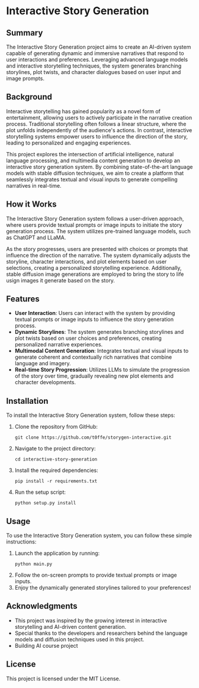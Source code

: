 <!-- README.md -->

# Interactive Story Generation

## Summary

The Interactive Story Generation project aims to create an AI-driven system capable of generating dynamic and immersive narratives that respond to user interactions and preferences. Leveraging advanced language models and interactive storytelling techniques, the system generates branching storylines, plot twists, and character dialogues based on user input and image prompts.

## Background

Interactive storytelling has gained popularity as a novel form of entertainment, allowing users to actively participate in the narrative creation process. Traditional storytelling often follows a linear structure, where the plot unfolds independently of the audience's actions. In contrast, interactive storytelling systems empower users to influence the direction of the story, leading to personalized and engaging experiences.

This project explores the intersection of artificial intelligence, natural language processing, and multimedia content generation to develop an interactive story generation system. By combining state-of-the-art language models with stable diffusion techniques, we aim to create a platform that seamlessly integrates textual and visual inputs to generate compelling narratives in real-time.

## How it Works

The Interactive Story Generation system follows a user-driven approach, where users provide textual prompts or image inputs to initiate the story generation process. The system utilizes pre-trained language models, such as ChatGPT and LLaMA.

As the story progresses, users are presented with choices or prompts that influence the direction of the narrative. The system dynamically adjusts the storyline, character interactions, and plot elements based on user selections, creating a personalized storytelling experience. Additionally, stable diffusion image generations are employed to bring the story to life usign images it generate based on the story.

## Features

- **User Interaction**: Users can interact with the system by providing textual prompts or image inputs to influence the story generation process.
- **Dynamic Storylines**: The system generates branching storylines and plot twists based on user choices and preferences, creating personalized narrative experiences.
- **Multimodal Content Generation**: Integrates textual and visual inputs to generate coherent and contextually rich narratives that combine language and imagery.
- **Real-time Story Progression**: Utilizes LLMs to simulate the progression of the story over time, gradually revealing new plot elements and character developments.

## Installation

To install the Interactive Story Generation system, follow these steps:

1. Clone the repository from GitHub:
   ```
   git clone https://github.com/t0ffe/storygen-interactive.git
   ```
2. Navigate to the project directory:
   ```
   cd interactive-story-generation
   ```
3. Install the required dependencies:
   ```
   pip install -r requirements.txt
   ```
4. Run the setup script:
   ```
   python setup.py install
   ```


## Usage

To use the Interactive Story Generation system, you can follow these simple instructions:

1. Launch the application by running:
   ```
   python main.py
   ```
2. Follow the on-screen prompts to provide textual prompts or image inputs.
3. Enjoy the dynamically generated storylines tailored to your preferences!

## Acknowledgments

- This project was inspired by the growing interest in interactive storytelling and AI-driven content generation.
- Special thanks to the developers and researchers behind the language models and diffusion techniques used in this project.
- Building AI course project

## License

This project is licensed under the MIT License.

